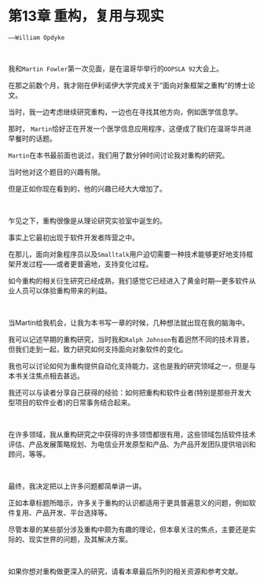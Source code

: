 # 第13章 重构，复用与现实

`——William Opdyke`

<br>

我和`Martin Fowler`第一次见面，是在温哥华举行的`OOPSLA 92`大会上。

在那之前数个月，我才刚在伊利诺伊大学完成关于“面向对象框架之重构”的博士论文。

当时，我一边考虑继续研究重构，一边也在寻找其他方向，例如医学信息学。

那时， `Martin`恰好正在开发一个医学信息应用程序，这便成了我们在温哥华共进早餐时的话题。

`Martin`在本书最前面也说过，我们用了数分钟时间讨论我对重构的研究。

当时他对这个题目的兴趣有限。

但是正如你现在看到的，他的兴趣已经大大增加了。

<br>

乍见之下，重构很像是从理论研究实验室中诞生的。

事实上它最初出现于软件开发者阵营之中。

在那儿，面向对象程序员以及`Smalltalk`用户迫切需要一种技术能够更好地支持框架开发过程——或者更普遍地，支持变化过程。

如今重构的相关衍生研究已经成熟，我们感觉它已经进入了黄金时期—更多软件从业人员可以体验重构带来的利益。

<br>

当Martin给我机会，让我为本书写一章的时候，几种想法就出现在我的脑海中。

我可以记述早期的重构研究，当时我和`Ralph Johnson`有着迥然不同的技术背景，但我们走到一起，致力研究如何支持面向对象软件的变化。

我也可以讨论如何为重构提供自动化支持能力，这也是我的研究领域之一，但是与本书关注焦点相去甚远。

我还可以与读者分享自己获得的经验：如何把重构和软件业者(特别是那些开发大型项目的软件业者)的日常事务结合起来。

<br>

在许多领域，我从重构研究之中获得的许多领悟都很有用，这些领域包括软件技术评估、产品发展策略规划、为电信业开发原型和产品、为产品开发团队提供培训和顾问，等等。

<br>

最终，我决定把以上许多问题都简单讲一讲。

正如本章标题所暗示，许多关于重构的认识都适用于更具普遍意义的问题，例如软件复用、产品开发、平台选择等。

尽管本章的某些部分涉及重构中颇为有趣的理论，但本章关注的焦点，主要还是实际的、现实世界的问题，及其解决方案。

<br>

如果你想对重构做更深入的研究，请看本章最后所列的相关资源和参考文献。

<br>

